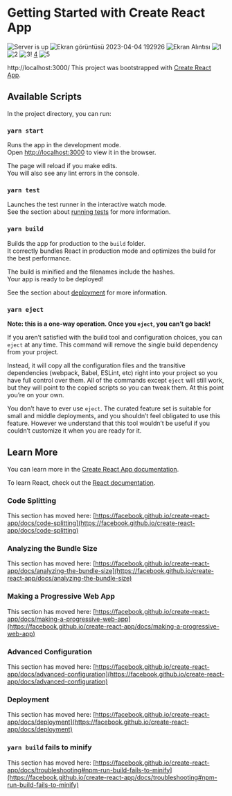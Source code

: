 # Getting Started with Create React App

![Server is up](https://user-images.githubusercontent.com/126778031/229896512-44911672-4c8f-4682-973e-7cc2e94b338a.PNG)
![Ekran görüntüsü 2023-04-04 192926](https://user-images.githubusercontent.com/126778031/229896538-de1c33e6-d606-40b3-81eb-26d28a2e577e.png)
![Ekran Alıntısı](https://user-images.githubusercontent.com/126778031/229896584-1fc9483f-d850-41e7-9704-e871a45c47db.PNG)
![1](https://user-images.githubusercontent.com/126778031/229896620-d1a39f27-7d8c-4244-b518-585fd6df8a55.PNG)
![2](https://user-images.githubusercontent.com/126778031/229896642-156b451f-90e0-4e8d-a604-ac495bc94239.PNG)
![3](https://user-images.githubusercontent.com/126778031/229896658-5ad0ed5e-319f-4512-af0e-c62586228967.PNG)!
[4](https://user-images.githubusercontent.com/126778031/229896667-0c3dbac7-997f-4e1c-a146-abd5c6848944.PNG)
![5](https://user-images.githubusercontent.com/126778031/229896695-ec7dc0fc-133b-4e70-b468-51dbaca1ed6e.PNG)


http://localhost:3000/
This project was bootstrapped with [Create React App](https://github.com/facebook/create-react-app).

## Available Scripts

In the project directory, you can run:

### `yarn start`

Runs the app in the development mode.\
Open [http://localhost:3000](http://localhost:3000) to view it in the browser.

The page will reload if you make edits.\
You will also see any lint errors in the console.

### `yarn test`

Launches the test runner in the interactive watch mode.\
See the section about [running tests](https://facebook.github.io/create-react-app/docs/running-tests) for more information.

### `yarn build`

Builds the app for production to the `build` folder.\
It correctly bundles React in production mode and optimizes the build for the best performance.

The build is minified and the filenames include the hashes.\
Your app is ready to be deployed!

See the section about [deployment](https://facebook.github.io/create-react-app/docs/deployment) for more information.

### `yarn eject`

**Note: this is a one-way operation. Once you `eject`, you can’t go back!**

If you aren’t satisfied with the build tool and configuration choices, you can `eject` at any time. This command will remove the single build dependency from your project.

Instead, it will copy all the configuration files and the transitive dependencies (webpack, Babel, ESLint, etc) right into your project so you have full control over them. All of the commands except `eject` will still work, but they will point to the copied scripts so you can tweak them. At this point you’re on your own.

You don’t have to ever use `eject`. The curated feature set is suitable for small and middle deployments, and you shouldn’t feel obligated to use this feature. However we understand that this tool wouldn’t be useful if you couldn’t customize it when you are ready for it.

## Learn More

You can learn more in the [Create React App documentation](https://facebook.github.io/create-react-app/docs/getting-started).

To learn React, check out the [React documentation](https://reactjs.org/).

### Code Splitting

This section has moved here: [https://facebook.github.io/create-react-app/docs/code-splitting](https://facebook.github.io/create-react-app/docs/code-splitting)

### Analyzing the Bundle Size

This section has moved here: [https://facebook.github.io/create-react-app/docs/analyzing-the-bundle-size](https://facebook.github.io/create-react-app/docs/analyzing-the-bundle-size)

### Making a Progressive Web App

This section has moved here: [https://facebook.github.io/create-react-app/docs/making-a-progressive-web-app](https://facebook.github.io/create-react-app/docs/making-a-progressive-web-app)

### Advanced Configuration

This section has moved here: [https://facebook.github.io/create-react-app/docs/advanced-configuration](https://facebook.github.io/create-react-app/docs/advanced-configuration)

### Deployment

This section has moved here: [https://facebook.github.io/create-react-app/docs/deployment](https://facebook.github.io/create-react-app/docs/deployment)

### `yarn build` fails to minify

This section has moved here: [https://facebook.github.io/create-react-app/docs/troubleshooting#npm-run-build-fails-to-minify](https://facebook.github.io/create-react-app/docs/troubleshooting#npm-run-build-fails-to-minify)
